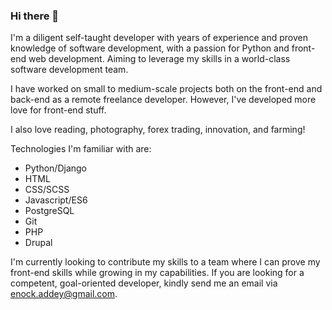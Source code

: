 ### Hi there 👋

I'm a diligent self-taught developer with years of experience and proven knowledge of software development, with a passion for Python and front-end web development. Aiming to leverage my skills in a world-class software development team.

I have worked on small to medium-scale projects both on the front-end and back-end as a remote freelance developer. However, I've developed more love for front-end stuff.

I also love reading, photography, forex trading, innovation, and farming!

Technologies I'm familiar with are:

- Python/Django
- HTML
- CSS/SCSS
- Javascript/ES6
- PostgreSQL
- Git
- PHP
- Drupal

I'm currently looking to contribute my skills to a team where I can prove my front-end skills while growing in my capabilities. If you are looking for a competent, goal-oriented developer, kindly send me an email via enock.addey@gmail.com.

<!--
**Nocks/Nocks** is a ✨ _special_ ✨ repository because its `README.md` (this file) appears on your GitHub profile.

Here are some ideas to get you started:

- 🔭 I’m currently working on ...
- 🌱 I’m currently learning ...
- 👯 I’m looking to collaborate on ...
- 🤔 I’m looking for help with ...
- 💬 Ask me about ...
- 📫 How to reach me: ...
- 😄 Pronouns: ...
- ⚡ Fun fact: ...
-->
